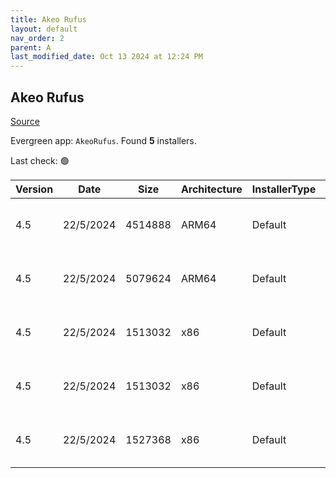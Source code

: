 ```yaml
---
title: Akeo Rufus
layout: default
nav_order: 2
parent: A
last_modified_date: Oct 13 2024 at 12:24 PM
---
```


## Akeo Rufus

[Source](https://rufus.ie/)

Evergreen app: `AkeoRufus`. Found **5** installers.

Last check: 🟢

| Version | Date      | Size    | Architecture | InstallerType | Type | URI                                                                                                                                                        |
| ------- | --------- | ------- | ------------ | ------------- | ---- | ---------------------------------------------------------------------------------------------------------------------------------------------------------- |
| 4.5     | 22/5/2024 | 4514888 | ARM64        | Default       | exe  | [https://github.com/pbatard/rufus/releases/download/v4.5/rufus-4.5_arm.exe](https://github.com/pbatard/rufus/releases/download/v4.5/rufus-4.5_arm.exe)     |
| 4.5     | 22/5/2024 | 5079624 | ARM64        | Default       | exe  | [https://github.com/pbatard/rufus/releases/download/v4.5/rufus-4.5_arm64.exe](https://github.com/pbatard/rufus/releases/download/v4.5/rufus-4.5_arm64.exe) |
| 4.5     | 22/5/2024 | 1513032 | x86          | Default       | exe  | [https://github.com/pbatard/rufus/releases/download/v4.5/rufus-4.5.exe](https://github.com/pbatard/rufus/releases/download/v4.5/rufus-4.5.exe)             |
| 4.5     | 22/5/2024 | 1513032 | x86          | Default       | exe  | [https://github.com/pbatard/rufus/releases/download/v4.5/rufus-4.5p.exe](https://github.com/pbatard/rufus/releases/download/v4.5/rufus-4.5p.exe)           |
| 4.5     | 22/5/2024 | 1527368 | x86          | Default       | exe  | [https://github.com/pbatard/rufus/releases/download/v4.5/rufus-4.5_x86.exe](https://github.com/pbatard/rufus/releases/download/v4.5/rufus-4.5_x86.exe)     |
